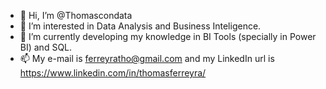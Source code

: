 - 👋 Hi, I’m @Thomascondata
- 👀 I’m interested in Data Analysis and Business Inteligence.
- 🌱 I’m currently developing my knowledge in BI Tools (specially in Power BI) and SQL.
- 📫 My e-mail is ferreyratho@gmail.com and my LinkedIn url is https://www.linkedin.com/in/thomasferreyra/
